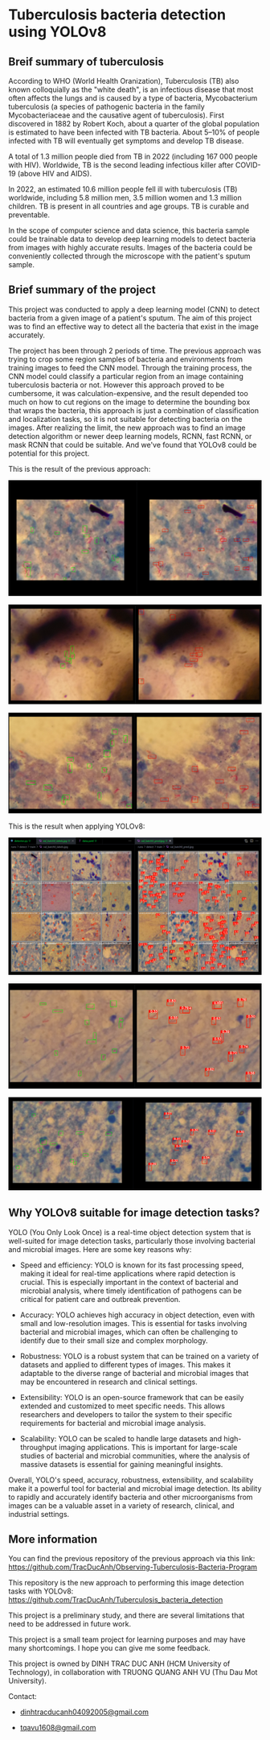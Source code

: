 # Tuberculosis bacteria detection using YOLOv8

## Breif summary of tuberculosis

According to WHO (World Health Oranization), Tuberculosis (TB) also known colloquially as the "white death", is an infectious disease that most often affects the lungs and is caused by a type of bacteria, Mycobacterium tuberculosis (a species of pathogenic bacteria in the family Mycobacteriaceae and the causative agent of tuberculosis). First discovered in 1882 by Robert Koch, about a quarter of the global population is estimated to have been infected with TB bacteria. About 5–10% of people infected with TB will eventually get symptoms and develop TB disease.

A total of 1.3 million people died from TB in 2022 (including 167 000 people with HIV). Worldwide, TB is the second leading infectious killer after COVID-19 (above HIV and AIDS).

In 2022, an estimated 10.6 million people fell ill with tuberculosis (TB) worldwide, including 5.8 million men, 3.5 million women and 1.3 million children. TB is present in all countries and age groups. TB is curable and preventable.

In the scope of computer science and data science, this bacteria sample could be trainable data to develop deep learning models to detect bacteria from images with highly accurate results. Images of the bacteria could be conveniently collected through the microscope with the patient's sputum sample.

## Brief summary of the project

This project was conducted to apply a deep learning model (CNN) to detect bacteria from a given image of a patient's sputum. The aim of this project was to find an effective way to detect all the bacteria that exist in the image accurately.

The project has been through 2 periods of time. The previous approach was trying to crop some region samples of bacteria and environments from training images to feed the CNN model. Through the training process, the CNN model could classify a particular region from an image containing tuberculosis bacteria or not. However this approach proved to be cumbersome, it was calculation-expensive, and the result depended too much on how to cut regions on the image to determine the bounding box that wraps the bacteria, this approach is just a combination of classification and localization tasks, so it is not suitable for detecting bacteria on the images. After realizing the limit, the new approach was to find an image detection algorithm or newer deep learning models, RCNN, fast RCNN, or mask RCNN that could be suitable. And we've found that YOLOv8 could be potential for this project.

This is the result of the previous approach:

![Alt text](previous_result1.png "previous result")

![Alt text](previous_result2.png "previous result")

![Alt text](previous_result3.png "previous result")

This is the result when applying YOLOv8:

![Alt text](yolo1.png "yolo")

![Alt text](yolo2.png "yolo")

![Alt text](yolo3.png "yolo")


## Why YOLOv8 suitable for image detection tasks?

YOLO (You Only Look Once) is a real-time object detection system that is well-suited for image detection tasks, particularly those involving bacterial and microbial images. Here are some key reasons why:

- Speed and efficiency: YOLO is known for its fast processing speed, making it ideal for real-time applications where rapid detection is crucial. This is especially important in the context of bacterial and microbial analysis, where timely identification of pathogens can be critical for patient care and outbreak prevention.

- Accuracy: YOLO achieves high accuracy in object detection, even with small and low-resolution images. This is essential for tasks involving bacterial and microbial images, which can often be challenging to identify due to their small size and complex morphology.

- Robustness: YOLO is a robust system that can be trained on a variety of datasets and applied to different types of images. This makes it adaptable to the diverse range of bacterial and microbial images that may be encountered in research and clinical settings.

- Extensibility: YOLO is an open-source framework that can be easily extended and customized to meet specific needs. This allows researchers and developers to tailor the system to their specific requirements for bacterial and microbial image analysis.

- Scalability: YOLO can be scaled to handle large datasets and high-throughput imaging applications. This is important for large-scale studies of bacterial and microbial communities, where the analysis of massive datasets is essential for gaining meaningful insights.

Overall, YOLO's speed, accuracy, robustness, extensibility, and scalability make it a powerful tool for bacterial and microbial image detection. Its ability to rapidly and accurately identify bacteria and other microorganisms from images can be a valuable asset in a variety of research, clinical, and industrial settings.

## More information

You can find the previous repository of the previous approach via this link: https://github.com/TracDucAnh/Observing-Tuberculosis-Bacteria-Program

This repository is the new approach to performing this image detection tasks with YOLOv8: https://github.com/TracDucAnh/Tuberculosis_bacteria_detection

This project is a preliminary study, and there are several limitations that need to be addressed in future work.

This project is a small team project for learning purposes and may have many shortcomings. I hope you can give me some feedback.

This project is owned by DINH TRAC DUC ANH (HCM University of Technology), in collaboration with TRUONG QUANG ANH VU (Thu Dau Mot University).

Contact: 

- dinhtracducanh04092005@gmail.com

- tqavu1608@gmail.com
